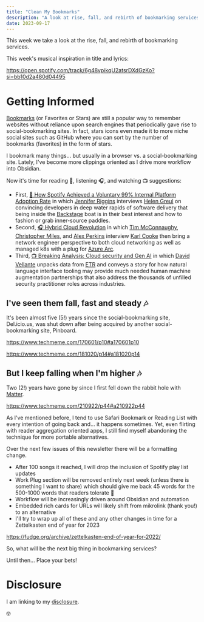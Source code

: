 ```yaml
---
title: "Clean My Bookmarks"
description: "A look at rise, fall, and rebirth of bookmarking services"
date: 2023-09-17
---
```


This week we take a look at the rise, fall, and rebirth of bookmarking services.

This week's musical inspiration in title and lyrics:

https://open.spotify.com/track/6g48vpikqU2atsrDXdGzKo?si=bb10d2a480d04495

# Getting Informed

[Bookmarks](https://en.wikipedia.org/wiki/Bookmark_(digital)) (or Favorites or Stars) are still a popular way to remember websites without reliance upon search engines that periodically gave rise to social-bookmarking sites. In fact, stars icons even made it to more niche social sites such as GitHub where you can sort by the number of bookmarks (favorites) in the form of stars.

I bookmark many things... but usually in a browser vs. a social-bookmarking site. Lately, I've become more clippings oriented as I drive more workflow into Obsidian.

Now it's time for reading 📖, listening 🎧, and watching 📺 suggestions:

- First, [📖 How Spotify Achieved a Voluntary 99% Internal Platform Adoption Rate](https://thenewstack.io/how-spotify-achieved-a-voluntary-99-internal-platform-adoption-rate/) in which [Jennifer Riggins](https://www.linkedin.com/in/jkriggins/) interviews [Helen Greul](https://www.linkedin.com/in/elenagreul/) on convincing developers in deep water rapids of software delivery that being inside the [Backstage](https://backstage.spotify.com/) boat is in their best interest and how to fashion or grab inner-source paddles.
- Second, [🎧 Hybrid Cloud Revolution](https://www.cables2clouds.com/2129055/13452838-ep-15-hybrid-cloud-revolution-with-azure-mvp-karl-cooke?t=0) in which [Tim McConnaughy](https://www.linkedin.com/in/tmcconnaughy), [Christopher Miles](https://www.linkedin.com/in/christopherleemiles), and [Alex Perkins](https://www.linkedin.com/in/alex-perkins) interview [Karl Cooke](https://www.linkedin.com/in/karlcooke) then bring a network engineer perspective to both cloud networking as well as managed k8s with a plug for [Azure Arc](https://azure.microsoft.com/en-us/products/azure-arc).
- Third, [📺 Breaking Analysis: Cloud security and Gen AI](https://www.youtube.com/watch?v=ZHK2Cz2xZ40) in which [David Vellante](https://www.linkedin.com/in/dvellante/) unpacks data from [ETR](https://etr.ai) and conveys a story for how natural language interface tooling may provide much needed human machine augmentation partnerships that also address the thousands of unfilled security practitioner roles across industries.

## I've seen them fall, fast and steady 🎶

It's been almost five (5!) years since the social-bookmarking site, Del.icio.us, was shut down after being acquired by another social-bookmarking site, Pinboard.

https://www.techmeme.com/170601/p10#a170601p10

https://www.techmeme.com/181020/p14#a181020p14

## But I keep falling when I'm higher 🎶

Two (2!) years have gone by since I first fell down the rabbit hole with [Matter](https://hq.getmatter.com).

https://www.techmeme.com/210922/p44#a210922p44

As I've mentioned before, I tend to use Safari Bookmark or Reading List with every intention of going back and... it happens sometimes. Yet, even flirting with reader aggregation oriented apps, I still find myself abandoning the technique for more portable alternatives.

Over the next few issues of this newsletter there will be a formatting change. 

- After 100 songs it reached, I will drop the inclusion of Spotify play list updates
- Work Plug section will be removed entirely next week (unless there is something I want to share) which should give me back 45 words for the 500-1000 words that readers tolerate 🤣
- Workflow will be increasingly driven around Obsidian and automation
- Embedded rich cards for URLs will likely shift from mikrolink (thank you!) to an alternative
- I'll try to wrap up all of these and any other changes in time for a Zettelkasten end of year for 2023

https://fudge.org/archive/zettelkasten-end-of-year-for-2022/

So, what will be the next big thing in bookmarking services?

Until then… Place your bets!

# Disclosure

I am linking to my [disclosure](https://jaycuthrell.com/disclosure/).

🤓